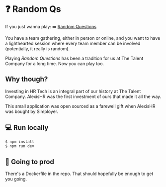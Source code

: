 # ❓ Random Qs

If you just wanna play: ➡️ [Random Questions](https://random-qs-a7hvvzhmna-ew.a.run.app/)

You have a team gathering, either in person or online, and you want to have a lighthearted session where every team member can be involved (potentially, it really is random).

Playing <em>Random Questions</em> has been a tradition for us at The Talent Company for a long time. Now you can play too.

## Why though?

Investing in HR Tech is an integral part of our history at The Talent Company. AlexisHR was the first investment of ours that made it all the way.

This small application was open sourced as a farewell gift when AlexisHR was bought by Simployer.

## 💻 Run locally

```bash
$ npm install
$ npm run dev
```

## 🚀 Going to prod

There's a Dockerfile in the repo. That should hopefully be enough to get you going.
